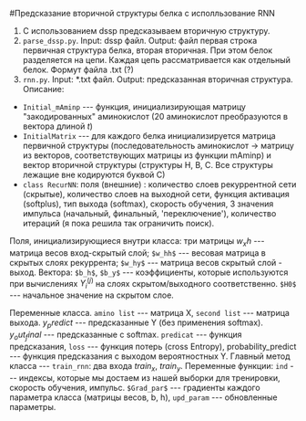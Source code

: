 #Предсказание вторичной структуры белка с исполльзование RNN
1. С использованием dssp предсказываем вторичную структуру. 
2. `parse_dssp.py`. Input: dssp файл. Output: файл первая строка первичная структура белка, вторая вторичная. При этом белок разделяется на цепи. Каждая цепь рассматривается как отдельный белок. Формут файла .txt (?)
3. `rnn.py`. Input: *.txt файл. Output: предсказанная вторичная структура. Описание:
* `Initial_mAminp` --- функция, инициализирующая матрицу "закодированных" аминокислот (20 аминокислот преобразуются в вектора длиной $t$)
* `InitialMatrix` --- для каждого белка инициализируется матрица первичной структуры (последовательность аминокислот -> матрицу из векторов, соответствующих матрицы из функции mAminp) и вектор вторичной структуры (структуры H, B, C. Все структуры лежащие вне кодируются буквой  С)
* `class RecurNN`: 
поля (внешние) : количество слоев рекуррентной сети (скрытые), количество слоев на выходной сети, функция активация (softplus), тип выхода (softmax), скорость обучения, 3 значения импульса (начальный, финальный, 'переключение'), количество итераций (я пока решила так ограничить поиск). 

Поля, инициализирующиеся внутри класса: три матрицы  $w_xh$ --- матрица весов вход-скрытый слой; `$w_hh$` --- весовая матрица в скрытых слоях рекуррента; `$w_hy$` --- матрица весов скрытый слой - выход. Вектора: `$b_h$`, `$b_y$` --- коэффициенты, которые используются при вычислениях $Y_i^(j)$ на слоях скрытом/выходного соответственно. `$H0$` --- начальное значение на скрытом слое. 

Переменные класса. `amino list` --- матрица X, `second list` --- матрица выхода. $y_predict$ --- предсказанные Y (без применения softmax). $y_out_final$ --- предсказанные с softmax. `predicat` --- функция предсказания, `loss` --- функция потерь (cross Entropy), probability_predict --- функция предсказания с выходом вероятностных  Y.
Главный метод класса --- `train_rnn`: два  входа $train_x$, $train_y$. Переменные функции: `ind` --- индексы, которые мы достаем из нашей выборки для тренировки, скорость обучения, импульс. `$Grad_par$` --- градиенты каждого параметра класса (матрицы весов, b, h), `upd_param` --- обновленные параметры. 
